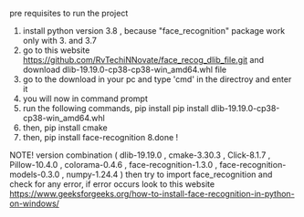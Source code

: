 pre requisites to run the project

1. install python version 3.8 , because "face_recognition" package work only with 3. and 3.7
2. go to this website https://github.com/RvTechiNNovate/face_recog_dlib_file.git and download dlib-19.19.0-cp38-cp38-win_amd64.whl file
3. go to the download in your pc and type 'cmd' in the directroy and enter it
4. you will now in command prompt
5. run the following commands, pip install pip install dlib-19.19.0-cp38-cp38-win_amd64.whl
6. then, pip install cmake
7. then, pip install face-recognition
8.done !

NOTE! version combination ( dlib-19.19.0 , cmake-3.30.3 , Click-8.1.7 , Pillow-10.4.0 , colorama-0.4.6 , face-recognition-1.3.0 , face-recognition-models-0.3.0 , numpy-1.24.4 )
then try to import face_recognition and check for any error, if error occurs look to this website https://www.geeksforgeeks.org/how-to-install-face-recognition-in-python-on-windows/
